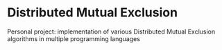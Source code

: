# Distributed Mutual Exclusion

Personal project: implementation of various Distributed Mutual Exclusion algorithms in multiple programming languages
